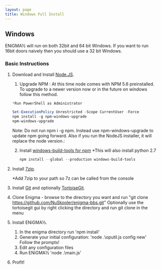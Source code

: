 ```yaml
---
layout: page
title: Windows Full Install
---
```

## Windows

ENiGMA½ will run on both 32bit and 64 bit Windows. If you want to run 16bit doors naively then you should use a 32 bit Windows.  


### Basic Instructions

1. Download and Install [Node.JS](https://nodejs.org/en/download/). 

	1. Upgrade NPM : At this time node comes with NPM 5.6 preinstalled. To upgrade to a newer version now or in the future on windows follow this method.

	```Powershell
	*Run PowerShell as Administrator
	
	Set-ExecutionPolicy Unrestricted -Scope CurrentUser -Force
	npm install -g npm-windows-upgrade
	npm-windows-upgrade
	```

	Note: Do not run npm i -g npm. Instead use npm-windows-upgrade to update npm going forward. 
	Also if you run the NodeJS installer, it will replace the node version.:


	2. Install [windows-build-tools for npm](https://www.npmjs.com/package/windows-build-tools)
	*This will also install python 2.7
		```Powershell
		npm install --global --production windows-build-tools
		```
		

2. Install [7zip](https://www.7-zip.org/download.html).

	*Add 7zip to your path so 7z can be called from the console

3. Install [Git](https://git-scm.com/downloads) and optionally [TortoiseGit](https://tortoisegit.org/download/). 

4. Clone Enigma - browse to the directory you want and run "git clone https://github.com/NuSkooler/enigma-bbs.git"
	Optionally use the tortoisegit gui by right clicking the directory and run git clone in the menu
    

5. Install ENiGMA½.
	1. In the enigma directory run 'npm install'
	2. Generate your initial configuration:
		'node .\oputil.js config new'
		Follow the prompts!
	3. Edit any configuration files
	4. Run ENiGMA½
		'node .\main.js'
	

6. Profit!
